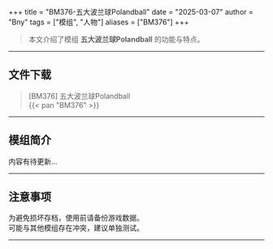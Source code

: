 +++
title = "BM376-五大波兰球Polandball"
date = "2025-03-07"
author = "Bny"
tags = ["模组", "人物"]
aliases = ["BM376"]
+++

> 本文介绍了模组 **五大波兰球Polandball** 的功能与特点。

---

## 文件下载

> [BM376] 五大波兰球Polandball  
{{< pan "BM376" >}}  

---

## 模组简介

>  
内容有待更新...  

---

## 注意事项

>  
为避免损坏存档，使用前请备份游戏数据。  
可能与其他模组存在冲突，建议单独测试。  

---

